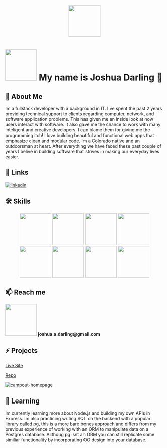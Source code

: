 <div id="header" align="center">
  <img src="https://media.giphy.com/media/KzJkzjggfGN5Py6nkT/giphy.gif" width="100"/>
 </div>

# <img src="https://media.giphy.com/media/WSBeyxvC1jH496xQGA/giphy.gif" width="100"/> My name is Joshua Darling 👋


## 🚀 About Me
Im a fullstack developer with a background in IT. I've spent the past 2 years providing technical support to clients regarding computer, network, and software application problems. This has given me an inside look at how users interact with software. It also gave me the chance to work with many inteligent and creative developers. I can blame them for giving me the programming itch! I love building beautiful and functional web apps that emphasize clean and modular code. Im a Colorado native and an outdoorsman at heart. After everything we have faced these past couple of years I belive in building software that strives in making our everyday lives easier.
## 🔗 Links

[![linkedin](https://img.shields.io/badge/linkedin-0A66C2?style=for-the-badge&logo=linkedin&logoColor=white)](https://www.linkedin.com/in/josh-darling-dev/)





## 🛠 Skills

<div id="header" align="center">
  <img src="https://media.giphy.com/media/XH9wwXfUXu91wAJwN5/giphy.gif" width="100"/>
  <img src="https://media.giphy.com/media/XAxylRMCdpbEWUAvr8/giphy.gif" width="100"/>
  <img src="https://media.giphy.com/media/fsEaZldNC8A1PJ3mwp/giphy.gif" width="100"/>
  <img src="https://media.giphy.com/media/LMt9638dO8dftAjtco/giphy.gif" width="100"/>
  <img src="https://media.giphy.com/media/kH1DBkPNyZPOk0BxrM/giphy.gif" width="100"/>
  <img src="https://media.giphy.com/media/Sr8xDpMwVKOHUWDVRD/giphy.gif" width="100"/>
  <img src="https://media.giphy.com/media/FVOmnX9L69CoQntslz/giphy.gif" width="100"/>
  <img src="https://media.giphy.com/media/V8y1y1FzxDETVUtQE4/giphy.gif" width="100"/>
 </div>
 
 ## 📫 Reach me 
 <div id="header" align="start">
   <img src="https://media.giphy.com/media/S73Tp2ChbyC7dI0w6R/giphy.gif" width="100"/>
  <b>joshua.a.darling@gmail.com</b>
   </div>
 
 ## :zap: Projects
 
 [Live Site](https://campout-webapp.herokuapp.com/)
 
 [Repo](https://github.com/jdarling96/Campout-capstone-1)
 
 ![campout-homepage](https://user-images.githubusercontent.com/28359915/187589988-d3b5169b-2eb7-42a4-88b4-2f1404487161.png)

   
 ## 🌱 Learning
 
 Im currently learning more about Node.js and building my own APIs in Express. Im also practicing writing SQL on the backend with a popular library called pg, this is a more bare bones approach and differs from my previous experience of working with an ORM to manipulate data on a Postgres database. Allthoug pg isnt an ORM you can still replicate some similiar functionality by incorporating OO design into your database.


<!--
**jdarling96/jdarling96** is a ✨ _special_ ✨ repository because its `README.md` (this file) appears on your GitHub profile.

Here are some ideas to get you started:

- 🔭 I’m currently working on ...
- 🌱 I’m currently learning ...
- 👯 I’m looking to collaborate on ...
- 🤔 I’m looking for help with ...
- 💬 Ask me about ...
- 📫 How to reach me: ...
- 😄 Pronouns: ...
- ⚡ Fun fact: ...
-->
